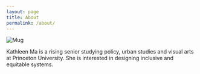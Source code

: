 ```yaml
---
layout: page
title: About
permalink: /about/
---
```


![Mug](/img/mug2.jpg)

Kathleen Ma is a rising senior studying policy, urban studies and visual arts at Princeton University. She is interested in designing inclusive and equitable systems. 






